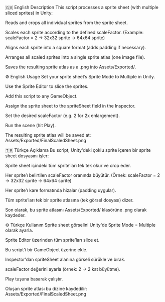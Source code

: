 🇬🇧 English Description
This script processes a sprite sheet (with multiple sliced sprites) in Unity:

Reads and crops all individual sprites from the sprite sheet.

Scales each sprite according to the defined scaleFactor.
(Example: scaleFactor = 2 → 32x32 sprite → 64x64 sprite)

Aligns each sprite into a square format (adds padding if necessary).

Arranges all scaled sprites into a single sprite atlas (one image file).

Saves the resulting sprite atlas as a .png into Assets/Exported/.

⚙️ English Usage
Set your sprite sheet’s Sprite Mode to Multiple in Unity.

Use the Sprite Editor to slice the sprites.

Add this script to any GameObject.

Assign the sprite sheet to the spriteSheet field in the Inspector.

Set the desired scaleFactor (e.g. 2 for 2x enlargement).

Run the scene (hit Play).

The resulting sprite atlas will be saved at:
Assets/Exported/FinalScaledSheet.png

🇹🇷 Türkçe Açıklama
Bu script, Unity'deki çoklu sprite içeren bir sprite sheet dosyasını işler:

Sprite sheet içindeki tüm sprite’ları tek tek okur ve crop eder.

Her sprite’ı belirtilen scaleFactor oranında büyütür.
(Örnek: scaleFactor = 2 → 32x32 sprite → 64x64 sprite)

Her sprite'ı kare formatında hizalar (padding uygular).

Tüm sprite’ları tek bir sprite atlasına (tek görsel dosyası) dizer.

Son olarak, bu sprite atlasını Assets/Exported/ klasörüne .png olarak kaydeder.

⚙️ Türkçe Kullanım
Sprite sheet görselini Unity'de Sprite Mode = Multiple olarak ayarla.

Sprite Editor üzerinden tüm sprite’ları slice et.

Bu script'i bir GameObject üzerine ekle.

Inspector'dan spriteSheet alanına görseli sürükle ve bırak.

scaleFactor değerini ayarla (örnek: 2 → 2 kat büyütme).

Play tuşuna basarak çalıştır.

Oluşan sprite atlası bu dizine kaydedilir:
Assets/Exported/FinalScaledSheet.png
